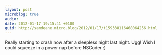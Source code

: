 ```yaml
---
layout: post
microblog: true
audio: 
date: 2012-01-17 19:15:41 +0100
guid: http://samdeane.micro.blog/2012/01/17/t159338116468064256.html
---
```

Really starting to crash now after a sleepless night last night. Ugg! Wish I could squeeze in a power nap before NSCoder :)
